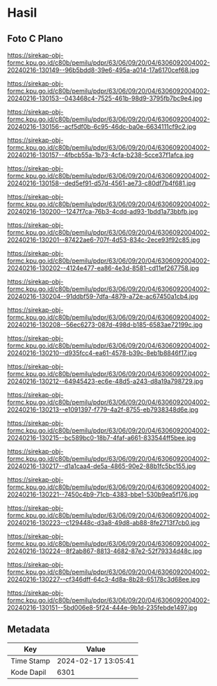 # Hasil

## Foto C Plano

https://sirekap-obj-formc.kpu.go.id/c80b/pemilu/pdpr/63/06/09/20/04/6306092004002-20240216-130149--96b5bdd8-39e6-495a-a014-17a6170cef68.jpg

https://sirekap-obj-formc.kpu.go.id/c80b/pemilu/pdpr/63/06/09/20/04/6306092004002-20240216-130153--043468c4-7525-461b-98d9-3795fb7bc9e4.jpg

https://sirekap-obj-formc.kpu.go.id/c80b/pemilu/pdpr/63/06/09/20/04/6306092004002-20240216-130156--acf5df0b-6c95-46dc-ba0e-6634111cf9c2.jpg

https://sirekap-obj-formc.kpu.go.id/c80b/pemilu/pdpr/63/06/09/20/04/6306092004002-20240216-130157--4fbcb55a-1b73-4cfa-b238-5cce37f1afca.jpg

https://sirekap-obj-formc.kpu.go.id/c80b/pemilu/pdpr/63/06/09/20/04/6306092004002-20240216-130158--ded5ef91-d57d-4561-ae73-c80df7b4f681.jpg

https://sirekap-obj-formc.kpu.go.id/c80b/pemilu/pdpr/63/06/09/20/04/6306092004002-20240216-130200--1247f7ca-76b3-4cdd-ad93-1bdd1a73bbfb.jpg

https://sirekap-obj-formc.kpu.go.id/c80b/pemilu/pdpr/63/06/09/20/04/6306092004002-20240216-130201--87422ae6-707f-4d53-834c-2ece93f92c85.jpg

https://sirekap-obj-formc.kpu.go.id/c80b/pemilu/pdpr/63/06/09/20/04/6306092004002-20240216-130202--4124e477-ea86-4e3d-8581-cd11ef267758.jpg

https://sirekap-obj-formc.kpu.go.id/c80b/pemilu/pdpr/63/06/09/20/04/6306092004002-20240216-130204--91ddbf59-7dfa-4879-a72e-ac67450a1cb4.jpg

https://sirekap-obj-formc.kpu.go.id/c80b/pemilu/pdpr/63/06/09/20/04/6306092004002-20240216-130208--56ec6273-087d-498d-b185-6583ae72199c.jpg

https://sirekap-obj-formc.kpu.go.id/c80b/pemilu/pdpr/63/06/09/20/04/6306092004002-20240216-130210--d935fcc4-ea61-4578-b39c-8eb1b8846f17.jpg

https://sirekap-obj-formc.kpu.go.id/c80b/pemilu/pdpr/63/06/09/20/04/6306092004002-20240216-130212--64945423-ec6e-48d5-a243-d8a19a798729.jpg

https://sirekap-obj-formc.kpu.go.id/c80b/pemilu/pdpr/63/06/09/20/04/6306092004002-20240216-130213--e1091397-f779-4a2f-8755-eb7938348d6e.jpg

https://sirekap-obj-formc.kpu.go.id/c80b/pemilu/pdpr/63/06/09/20/04/6306092004002-20240216-130215--bc589bc0-18b7-4faf-a661-833544ff5bee.jpg

https://sirekap-obj-formc.kpu.go.id/c80b/pemilu/pdpr/63/06/09/20/04/6306092004002-20240216-130217--d1a1caa4-de5a-4865-90e2-88b1fc5bc155.jpg

https://sirekap-obj-formc.kpu.go.id/c80b/pemilu/pdpr/63/06/09/20/04/6306092004002-20240216-130221--7450c4b9-71cb-4383-bbe1-530b9ea5f176.jpg

https://sirekap-obj-formc.kpu.go.id/c80b/pemilu/pdpr/63/06/09/20/04/6306092004002-20240216-130223--c129448c-d3a8-49d8-ab88-8fe2713f7cb0.jpg

https://sirekap-obj-formc.kpu.go.id/c80b/pemilu/pdpr/63/06/09/20/04/6306092004002-20240216-130224--8f2ab867-8813-4682-87e2-52f79334d48c.jpg

https://sirekap-obj-formc.kpu.go.id/c80b/pemilu/pdpr/63/06/09/20/04/6306092004002-20240216-130227--cf346dff-64c3-4d8a-8b28-65178c3d68ee.jpg

https://sirekap-obj-formc.kpu.go.id/c80b/pemilu/pdpr/63/06/09/20/04/6306092004002-20240216-130151--5bd006e8-5f24-444e-9b1d-235febde1497.jpg


## Metadata

| Key        | Value               |
| ---------- | ------------------- |
| Time Stamp | 2024-02-17 13:05:41 |
| Kode Dapil | 6301                |



